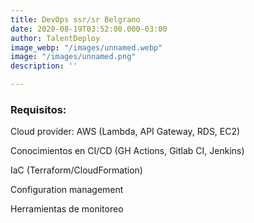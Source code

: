 ```yaml
---
title: DevOps ssr/sr Belgrano
date: 2020-08-19T03:52:00.000-03:00
author: TalentDeploy
image_webp: "/images/unnamed.webp"
image: "/images/unnamed.png"
description: ''

---
```

### Requisitos:

Cloud provider: AWS (Lambda, API Gateway, RDS, EC2)

Conocimientos en CI/CD (GH Actions, Gitlab CI, Jenkins)

IaC (Terraform/CloudFormation)

Configuration management

Herramientas de monitoreo